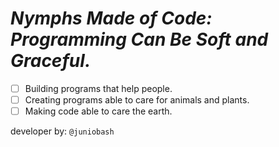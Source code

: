 # _**Nymphs Made of Code**: Programming Can Be Soft and Graceful._

 - [ ] Building programs that help people.
 - [ ] Creating programs able to care for animals and plants.
 - [ ] Making code able to care the earth.
 
 developer by: `@juniobash`

<!---
     - [ ] Criar IA para gestão de conhecimento em dados [markdown ou sql]
     `daemon, angel, nymphs`
     ~hospeada em servidor raspberry pi
--->

